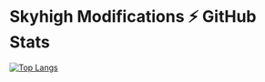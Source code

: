 # Skyhigh Modifications ⚡ GitHub Stats

[![Top Langs](https://github-readme-stats.vercel.app/api/top-langs/?username=SkyHighModifications&layout=compact&langs_count=8&theme=tokyonight&hide_border=false&icon_color=009bff&border_color=009bff)](https://github.com/SkyHighModifications)
